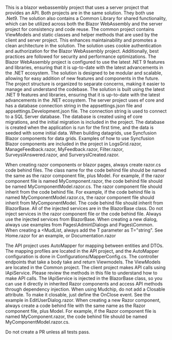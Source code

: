 This is a blazor webassembly project that uses a server project that provides an API. 
Both projects are in the same solution. They both use .Net9.
The solution also contains a Common Library for shared functionality, which can be utilized across both the Blazor WebAssembly and the server project for consistency and code reuse.
The common project contains ViewModels and static classes and helper methods that are used by the client and server project. This enhances maintainability and promotes a clean architecture in the solution.
The solution uses cookie authentication and authorization for the Blazor WebAssembly project. Additionally, best practices are followed for security and performance optimizations.
The Blazor WebAssembly project is configured to use the latest .NET 9 features and libraries, ensuring that it is up-to-date with the latest advancements in the .NET ecosystem.
The solution is designed to be modular and scalable, allowing for easy addition of new features and components in the future.
The project structure is organized to separate concerns, making it easier to manage and understand the codebase.
The solution is built using the latest .NET 9 features and libraries, ensuring that it is up-to-date with the latest advancements in the .NET ecosystem.
The server project uses ef core and has a database connection string in the appsettings.json file and appsettings.Development.json file. The connection string is used to connect to a SQL Server database.
The database is created using ef core migrations, and the initial migration is included in the project. The database is created when the application is run for the first time, and the data is seeded with some initial data.
When building datagrids, use Syncfusion Blazor components for data grids. Examples of how to use Syncfusion Blazor components are included in the project in LogsGrid.razor, ManageFeedback.razor, MyFeedback.razor, Filter.razor, SurveysIAnswered.razor, and SurverysICreated.razor.

When creating razor components or blazor pages, always create razor.cs code behind files.
The class name for the code behind file should be named the same as the razor component file, plus Model. For example, if the razor component file is named MyComponent.razor, the code behind file should be named MyComponentModel.razor.cs.
The razor component file should inherit from the code behind file. For example, if the code behind file is named MyComponentModel.razor.cs, the razor component file should inherit from MyComponentModel.
The code behind file should inherit from BlazorBase. All of the injected services are in the BlazorBase class. Do not inject services in the razor component file or the code behind file. Always use the injected services from BlazorBase.
When creating a new dialog, always use examples from Pages\Admin\Dialogs and Pages\Common.
When creating a <MudList, always add the T parameter as T="string". See Home.razor for an example, or Documentation.razor

The API project uses AutoMapper for mapping between entities and DTOs. The mapping profiles are located in the API project, and the AutoMapper configuration is done in Configurations/MapperConfig.cs.
The controller endpoints that take a body take and return Viewmodels. The ViewModels are located in the Common project. 
The client project makes API calls using IApiService. Please review the methods in this file to understand how to make API calls. The IApiService is injected in the BlazorBase class, so you can use it directly in inherited Razor components and access API methods through dependency injection.
When using Mudchip, do not add a Closable attribute. To make it closable, just define the OnClose event. See the example in EditUserDialog.razor.
When creating a new Razor component, always create a code behind file with the same name as the Razor component file, plus Model. For example, if the Razor component file is named MyComponent.razor, the code behind file should be named MyComponentModel.razor.cs.

Do not create a PR unless all tests pass.